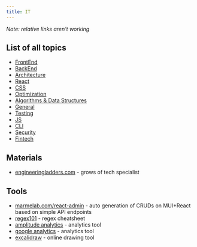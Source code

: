 ```yaml
---
title: IT
---
```

*Note: relative links aren't working*
## List of all topics
- [FrontEnd](FrontEnd.md)
- [BackEnd](BackEnd.md)
- [Architecture](Architecture.md)
- [React](React.md)
- [CSS](CSS.md)
- [Optimization](Optimization.md)
- [Algorithms & Data Structures](Algorithms_&_Data_Structures.md)
- [General](General.md)
- [Testing](Testing.md)
- [JS](JS.md)
- [CLI](CLI.md)
- [Security](Security.md)
- [Fintech](Fintech.md)

## Materials
- [engineeringladders.com](https://www.engineeringladders.com/) - grows of tech specialist

## Tools
- [marmelab.com/react-admin](https://marmelab.com/react-admin/) - auto generation of CRUDs on MUI+React based on simple API endpoints
- [regex101](https://regex101.com/) - regex cheatsheet
- [amplitude analytics](https://amplitude.com/) - analytics tool
- [google analytics](https://analytics.google.com/) - analytics tool
- [excalidraw](https://excalidraw.com/) - online drawing tool
